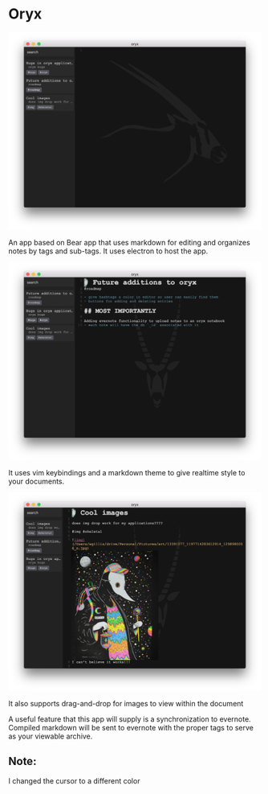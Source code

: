 # Oryx

![img1](./readme/img1.png)

An app based on Bear app that uses markdown for editing and organizes notes by
tags and sub-tags. It uses electron to host the app.

![img2](./readme/img2.png)

It uses vim keybindings and a markdown theme to give realtime style to
your documents.

![img3](./readme/img3.png)

It also supports drag-and-drop for images to view within the document

A useful feature that this app will supply is a synchronization to evernote.
Compiled markdown will be sent to evernote with the proper tags to serve as
your viewable archive.

## Note:

I changed the cursor to a different color
